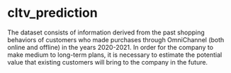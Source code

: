 # cltv_prediction
The dataset consists of information derived from the past shopping behaviors of customers who made purchases through OmniChannel (both online and offline) in the years 2020-2021. In order for the company to make medium to long-term plans, it is necessary to estimate the potential value that existing customers will bring to the company in the future.
